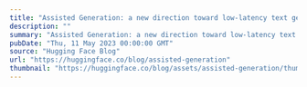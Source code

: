 ```yaml
---
title: "Assisted Generation: a new direction toward low-latency text generation"
description: ""
summary: "Assisted Generation: a new direction toward low-latency text generation Large language models are al..."
pubDate: "Thu, 11 May 2023 00:00:00 GMT"
source: "Hugging Face Blog"
url: "https://huggingface.co/blog/assisted-generation"
thumbnail: "https://huggingface.co/blog/assets/assisted-generation/thumbnail.png"
---
```


